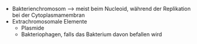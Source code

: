 - Bakterienchromosom --> meist beim Nucleoid, während der Replikation bei der Cytoplasmamembran 
- Extrachromosomale Elemente 
	- Plasmide 
	- Bakteriophagen, falls das Bakterium davon befallen wird 